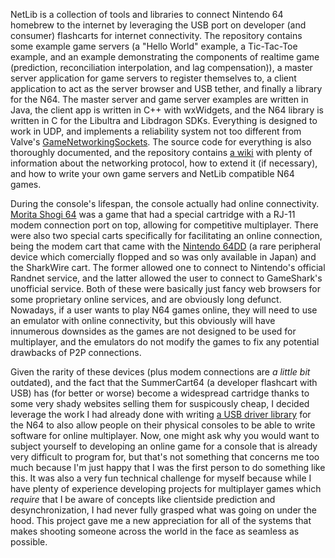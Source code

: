NetLib is a collection of tools and libraries to connect Nintendo 64 homebrew to the internet by leveraging the USB port on developer (and consumer) flashcarts for internet connectivity. The repository contains some example game servers (a "Hello World" example, a Tic-Tac-Toe example, and an example demonstrating the components of realtime game (prediction, reconciliation interpolation, and lag compensation)), a master server application for game servers to register themselves to, a client application to act as the server browser and USB tether, and finally a library for the N64. The master server and game server examples are written in Java, the client app is written in C++ with wxWidgets, and the N64 library is written in C for the Libultra and Libdragon SDKs. Everything is designed to work in UDP, and implements a reliability system not too different from Valve's [GameNetworkingSockets](https://github.com/ValveSoftware/GameNetworkingSockets). The source code for everything is also thoroughly documented, and the repository contains [a wiki](https://github.com/buu342/N64-NetLib/wiki) with plenty of information about the networking protocol, how to extend it (if necessary), and how to write your own game servers and NetLib compatible N64 games.

During the console's lifespan, the console actually had online connectivity. [Morita Shogi 64](https://en.wikipedia.org/wiki/Morita_Shogi_64) was a game that had a special cartridge with a RJ-11 modem connection port on top, allowing for competitive multiplayer. There were also two special carts specifically for facilitating an online connection, being the modem cart that came with the [Nintendo 64DD](https://en.wikipedia.org/wiki/64DD) (a rare peripheral device which comercially flopped and so was only available in Japan) and the SharkWire cart. The former allowed one to connect to Nintendo's official Randnet service, and the latter allowed the user to connect to GameShark's unofficial service. Both of these were basically just fancy web browsers for some proprietary online services, and are obviously long defunct. Nowadays, if a user wants to play N64 games online, they will need to use an emulator with online connectivity, but this obviously will have innumerous downsides as the games are not designed to be used for multiplayer, and the emulators do not modify the games to fix any potential drawbacks of P2P connections.

Given the rarity of these devices (plus modem connections are *a little bit* outdated), and the fact that the SummerCart64 (a developer flashcart with USB) has (for better or worse) become a widespread cartridge thanks to some very shady websites selling them for suspicously cheap, I decided leverage the work I had already done with writing [a USB driver library](unfloader.html) for the N64 to also allow people on their physical consoles to be able to write software for online multiplayer. Now, one might ask why you would want to subject yourself to developing an online game for a console that is already very difficult to program for, but that's not something that concerns me too much because I'm just happy that I was the first person to do something like this. It was also a very fun technical challenge for myself because while I have plenty of experience developing projects for multiplayer games which *require* that I be aware of concepts like clientside prediction and desynchronization, I had never fully grasped what was going on under the hood. This project gave me a new appreciation for all of the systems that makes shooting someone across the world in the face as seamless as possible.

